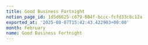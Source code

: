```yaml
---
title: Good Business Fortnight
notion_page_id: 1d5d6625-c679-804f-bccc-fcfd33c8c12a
exported_at: '2025-08-07T15:42:43.422903+00:00'
month: February
name: Good Business Fortnight
---
```


